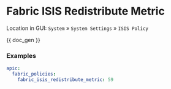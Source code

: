 # Fabric ISIS Redistribute Metric

Location in GUI:
`System` » `System Settings` » `ISIS Policy`


{{ doc_gen }}

### Examples

```yaml
apic:
  fabric_policies:
    fabric_isis_redistribute_metric: 59
```
